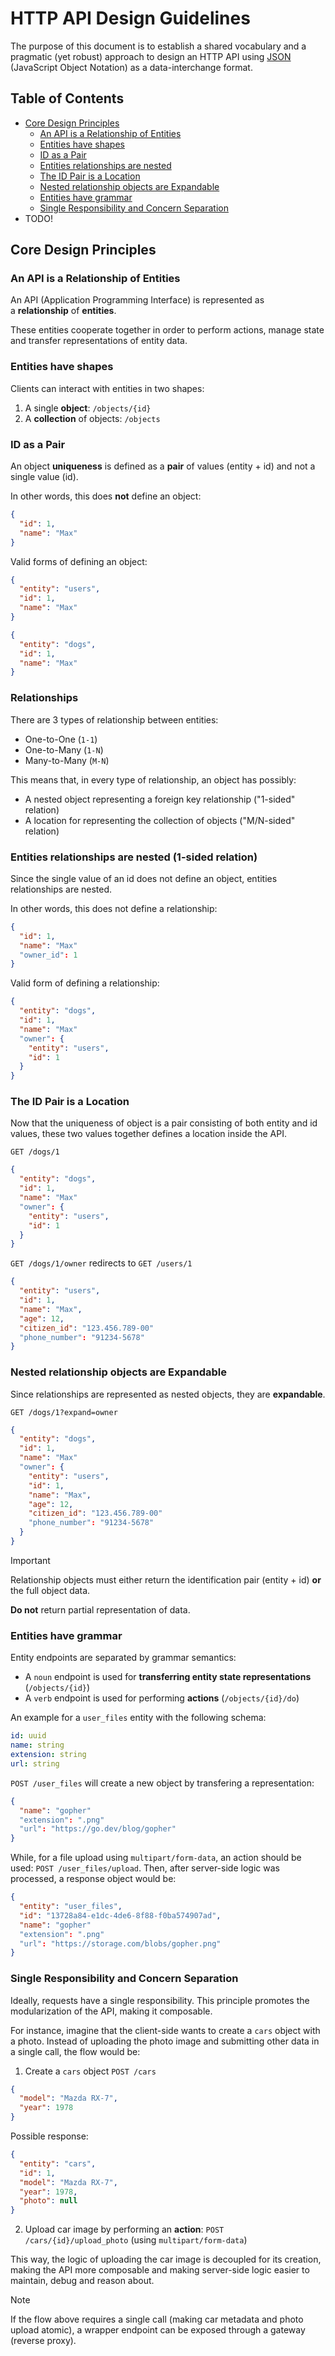 # HTTP API Design Guidelines

The purpose of this document is to establish a shared vocabulary and a pragmatic (yet robust) approach to design an HTTP API using [JSON](https://www.json.org) (JavaScript Object Notation) as a data-interchange format.


## Table of Contents

<ul>
  <li><a href="#core-design-principles">Core Design Principles</a>
    <ul>
      <li><a href="#an-api-is-a-relationship-of-entities">An API is a Relationship of Entities</a></li>
      <li><a href="#entities-have-shapes">Entities have shapes</a></li>
      <li><a href="#id-as-a-pair">ID as a Pair</a></li>
      <li><a href="#entities-relationships-are-nested-1-sided-relation">Entities relationships are nested</a></li>
      <li><a href="#the-id-pair-is-a-location">The ID Pair is a Location</a></li>
      <li><a href="#nested-relationship-objects-are-expandable">Nested relationship objects are Expandable</a></li>
      <li><a href="#entities-have-grammar">Entities have grammar</a></li>
      <li><a href="#single-responsibility-and-concern-separation">Single Responsibility and Concern Separation</a></li>
    </ul>
  </li>
  <li>TODO!</li>
</ul>


## Core Design Principles


### An API is a Relationship of Entities

An API (Application Programming Interface) is represented as a **relationship** of **entities**.

These entities cooperate together in order to perform actions, manage state and transfer representations of entity data.


### Entities have shapes

Clients can interact with entities in two shapes:
1. A single **object**: `/objects/{id}`
2. A **collection** of objects: `/objects`


### ID as a Pair

An object **uniqueness** is defined as a **pair** of values (entity + id) and not a single value (id).

In other words, this does **not** define an object:

```json
{
  "id": 1,
  "name": "Max"
}

```

Valid forms of defining an object:

```json
{
  "entity": "users",
  "id": 1,
  "name": "Max"
}

```

```json
{
  "entity": "dogs",
  "id": 1,
  "name": "Max"
}

```



### Relationships

There are 3 types of relationship between entities:
- One-to-One (`1-1`)
- One-to-Many (`1-N`)
- Many-to-Many (`M-N`)

This means that, in every type of relationship, an object has possibly:
- A nested object representing a foreign key relationship ("1-sided" relation)
- A location for representing the collection of objects ("M/N-sided" relation)


### Entities relationships are nested (1-sided relation)

Since the single value of an id does not define an object, entities relationships are nested.

In other words, this does not define a relationship:
```json
{
  "id": 1,
  "name": "Max"
  "owner_id": 1
}

```

Valid form of defining a relationship:
```json
{
  "entity": "dogs",
  "id": 1,
  "name": "Max"
  "owner": {
    "entity": "users",
    "id": 1
  }
}

```


### The ID Pair is a Location

Now that the uniqueness of object is a pair consisting of both entity and id values, these two values together defines a location inside the API.

`GET /dogs/1`
```json
{
  "entity": "dogs",
  "id": 1,
  "name": "Max"
  "owner": {
    "entity": "users",
    "id": 1
  }
}

```

`GET /dogs/1/owner` redirects to `GET /users/1`
```json
{
  "entity": "users",
  "id": 1,
  "name": "Max",
  "age": 12,
  "citizen_id": "123.456.789-00"
  "phone_number": "91234-5678"
}

```


### Nested relationship objects are Expandable

Since relationships are represented as nested objects, they are **expandable**.

`GET /dogs/1?expand=owner`
```json
{
  "entity": "dogs",
  "id": 1,
  "name": "Max"
  "owner": {
    "entity": "users",
    "id": 1,
    "name": "Max",
    "age": 12,
    "citizen_id": "123.456.789-00"
    "phone_number": "91234-5678"
  }
}

```

> [!IMPORTANT]
> Relationship objects must either return the identification pair (entity + id) **or** the full object data.
> 
> **Do not** return partial representation of data.


### Entities have grammar

Entity endpoints are separated by grammar semantics:
- A `noun` endpoint is used for **transferring entity state representations** (`/objects/{id}`)
- A `verb` endpoint is used for performing **actions** (`/objects/{id}/do`)

An example for a `user_files` entity with the following schema:


```yaml
id: uuid
name: string
extension: string
url: string

```

`POST /user_files` will create a new object by transfering a representation:


```json
{
  "name": "gopher"
  "extension": ".png"
  "url": "https://go.dev/blog/gopher"
}

```

While, for a file upload using `multipart/form-data`, an action should be used: `POST /user_files/upload`. Then, after server-side logic was processed, a response object would be:


```json
{
  "entity": "user_files",
  "id": "13728a84-e1dc-4de6-8f88-f0ba574907ad",
  "name": "gopher"
  "extension": ".png"
  "url": "https://storage.com/blobs/gopher.png"
}

```


### Single Responsibility and Concern Separation

Ideally, requests have a single responsibility. This principle promotes the modularization of the API, making it composable.

For instance, imagine that the client-side wants to create a `cars` object with a photo. Instead of uploading the photo image and submitting other data in a single call, the flow would be:


1. Create a `cars` object
`POST /cars`
```json
{
  "model": "Mazda RX-7",
  "year": 1978
}

```

Possible response:


```json
{
  "entity": "cars",
  "id": 1,
  "model": "Mazda RX-7",
  "year": 1978,
  "photo": null
}

```

2. Upload car image by performing an **action**:
`POST /cars/{id}/upload_photo` (using `multipart/form-data`)

This way, the logic of uploading the car image is decoupled for its creation, making the API more composable and making server-side logic easier to maintain, debug and reason about.

> [!NOTE]
> If the flow above requires a single call (making car metadata and photo upload atomic), a wrapper endpoint can be exposed through a gateway (reverse proxy).
